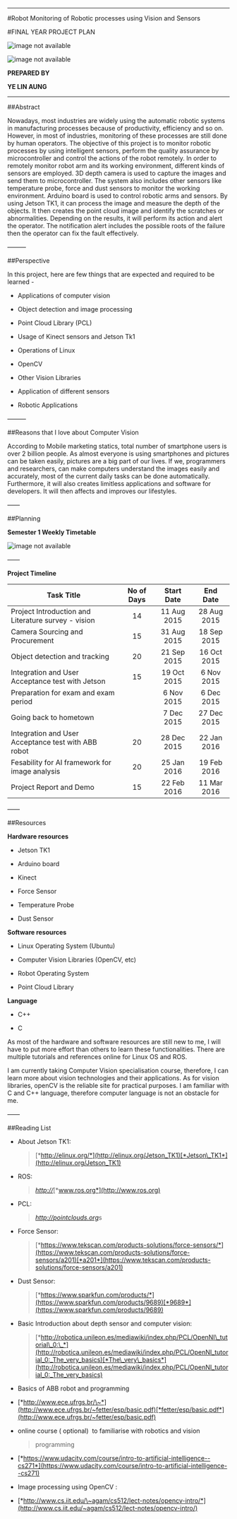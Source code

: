 ---
#Robot Monitoring of Robotic processes using Vision and Sensors

#FINAL YEAR PROJECT PLAN

![image not available](images/robot.png)

![image not available](images/NTU_ARTC_Partnership.png)



**PREPARED BY**

**YE LIN AUNG**

****

##Abstract

Nowadays, most industries are widely using the automatic robotic systems
in manufacturing processes because of productivity, efficiency and so
on. However, in most of industries, monitoring of these processes are
still done by human operators. The objective of this project is to
monitor robotic processes by using intelligent sensors, perform the
quality assurance by microcontroller and control the actions of the
robot remotely. In order to remotely monitor robot arm and its working
environment, different kinds of sensors are employed. 3D depth camera is
used to capture the images and send them to microcontroller. The system
also includes other sensors like temperature probe, force and dust
sensors to monitor the working environment. Arduino board is used to
control robotic arms and sensors. By using Jetson TK1, it can process
the image and measure the depth of the objects. It then creates the
point cloud image and identify the scratches or abnormalities. Depending
on the results, it will perform its action and alert the operator. The
notification alert includes the possible roots of the failure then the
operator can fix the fault effectively.

———

##Perspective

In this project, here are few things that are expected and required to
be learned -

-   Applications of computer vision

<!-- -->

-   Object detection and image processing

<!-- -->

-   Point Cloud Library (PCL)

<!-- -->

-   Usage of Kinect sensors and Jetson Tk1

<!-- -->

-   Operations of Linux

<!-- -->

-   OpenCV

<!-- -->

-   Other Vision Libraries

<!-- -->

-   Application of different sensors

<!-- -->

-   Robotic Applications

———

##Reasons that I love about Computer Vision

According to Mobile marketing statics, total number of smartphone users
is over 2 billion people. As almost everyone is using smartphones and
pictures can be taken easily, pictures are a big part of our lives. If
we, programmers and researchers, can make computers understand the
images easily and accurately, most of the current daily tasks can be
done automatically. Furthermore, it will also creates limitless
applications and software for developers. It will then affects and
improves our lifestyles.

——

##Planning

**Semester 1 Weekly Timetable**

![image not available](images/timetable.png)

——

**Project Timeline**

Task Title  | No of Days | Start Date | End Date
--- | :---: | :---: | :---:
Project Introduction and Literature survey - vision | 14 | 11 Aug 2015 | 28 Aug 2015
Camera Sourcing and Procurement | 15 | 31 Aug 2015 | 18 Sep 2015
Object detection and tracking | 20 | 21 Sep 2015 | 16 Oct 2015
Integration and User Acceptance test with Jetson | 15 | 19 Oct 2015 | 6 Nov 2015
Preparation for exam and exam period |  | 6 Nov 2015 | 6 Dec 2015
Going back to hometown | | 7 Dec 2015 | 27 Dec 2015
Integration and User Acceptance test with ABB robot | 20 | 28 Dec 2015 | 22 Jan 2016
Fesability for AI framework for image analysis  | 20 | 25 Jan 2016 | 19 Feb 2016
Project Report and Demo | 15 | 22 Feb 2016 | 11 Mar 2016

——

##Resources

**Hardware resources**

-   Jetson TK1

<!-- -->

-   Arduino board

<!-- -->

-   Kinect

<!-- -->

-   Force Sensor

<!-- -->

-   Temperature Probe

<!-- -->

-   Dust Sensor

**Software resources**

-   Linux Operating System (Ubuntu)

<!-- -->

-   Computer Vision Libraries (OpenCV, etc)

<!-- -->

-   Robot Operating System

<!-- -->

-   Point Cloud Library

**Language**

-   C++

<!-- -->

-   C

As most of the hardware and software resources are still new to me, I
will have to put more effort than others to learn these functionalities.
There are multiple tutorials and references online for Linux OS and ROS.

I am currently taking Computer Vision specialisation course, therefore,
I can learn more about vision technologies and their applications. As
for vision libraries, openCV is the reliable site for practical
purposes. I am familiar with C and C++ language, therefore computer
language is not an obstacle for me.

——

##Reading List
-   About Jetson TK1:
    > [*http://elinux.org/*](http://elinux.org/Jetson_TK1)[*Jetson\_TK1*](http://elinux.org/Jetson_TK1)

<!-- -->

-   ROS:
    > [*http://*](http://www.ros.org)[*www.ros.org*](http://www.ros.org)

<!-- -->

-   PCL:
    > [*http://*](http://pointclouds.org)[*pointclouds.org*](http://pointclouds.org)s

<!-- -->

-   Force Sensor:
    > [*https://www.tekscan.com/products-solutions/force-sensors/*](https://www.tekscan.com/products-solutions/force-sensors/a201)[*a201*](https://www.tekscan.com/products-solutions/force-sensors/a201)

<!-- -->

-   Dust Sensor:
    > [*https://www.sparkfun.com/products/*](https://www.sparkfun.com/products/9689)[*9689*](https://www.sparkfun.com/products/9689)

<!-- -->

-   Basic Introduction about depth sensor and computer vision:
    > [*http://robotica.unileon.es/mediawiki/index.php/PCL/OpenNI\_tutorial\_0:\_*](http://robotica.unileon.es/mediawiki/index.php/PCL/OpenNI_tutorial_0:_The_very_basics)[*The\_very\_basics*](http://robotica.unileon.es/mediawiki/index.php/PCL/OpenNI_tutorial_0:_The_very_basics)

<!-- -->

-   Basics of ABB robot and programming

<!-- -->

-   [*http://www.ece.ufrgs.br/\~*](http://www.ece.ufrgs.br/~fetter/esp/basic.pdf)[*fetter/esp/basic.pdf*](http://www.ece.ufrgs.br/~fetter/esp/basic.pdf)

<!-- -->

-   online course ( optional)  to familiarise with robotics and vision
    > programming

<!-- -->

-   [*https://www.udacity.com/course/intro-to-artificial-intelligence--cs271*](https://www.udacity.com/course/intro-to-artificial-intelligence--cs271)

<!-- -->

-   Image processing using OpenCV :

<!-- -->

-   [*http://www.cs.iit.edu/\~agam/cs512/lect-notes/opencv-intro/*](http://www.cs.iit.edu/~agam/cs512/lect-notes/opencv-intro/)
